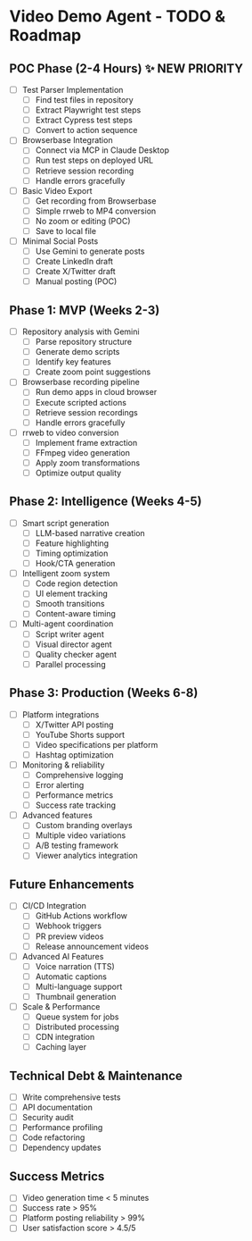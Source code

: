# Video Demo Agent - TODO & Roadmap

## POC Phase (2-4 Hours) ✨ NEW PRIORITY

- [ ] Test Parser Implementation
  - [ ] Find test files in repository
  - [ ] Extract Playwright test steps
  - [ ] Extract Cypress test steps
  - [ ] Convert to action sequence

- [ ] Browserbase Integration
  - [ ] Connect via MCP in Claude Desktop
  - [ ] Run test steps on deployed URL
  - [ ] Retrieve session recording
  - [ ] Handle errors gracefully

- [ ] Basic Video Export
  - [ ] Get recording from Browserbase
  - [ ] Simple rrweb to MP4 conversion
  - [ ] No zoom or editing (POC)
  - [ ] Save to local file

- [ ] Minimal Social Posts
  - [ ] Use Gemini to generate posts
  - [ ] Create LinkedIn draft
  - [ ] Create X/Twitter draft
  - [ ] Manual posting (POC)

## Phase 1: MVP (Weeks 2-3)

- [ ] Repository analysis with Gemini
  - [ ] Parse repository structure
  - [ ] Generate demo scripts
  - [ ] Identify key features
  - [ ] Create zoom point suggestions

- [ ] Browserbase recording pipeline
  - [ ] Run demo apps in cloud browser
  - [ ] Execute scripted actions
  - [ ] Retrieve session recordings
  - [ ] Handle errors gracefully

- [ ] rrweb to video conversion
  - [ ] Implement frame extraction
  - [ ] FFmpeg video generation
  - [ ] Apply zoom transformations
  - [ ] Optimize output quality

## Phase 2: Intelligence (Weeks 4-5)

- [ ] Smart script generation
  - [ ] LLM-based narrative creation
  - [ ] Feature highlighting
  - [ ] Timing optimization
  - [ ] Hook/CTA generation

- [ ] Intelligent zoom system
  - [ ] Code region detection
  - [ ] UI element tracking
  - [ ] Smooth transitions
  - [ ] Content-aware timing

- [ ] Multi-agent coordination
  - [ ] Script writer agent
  - [ ] Visual director agent
  - [ ] Quality checker agent
  - [ ] Parallel processing

## Phase 3: Production (Weeks 6-8)

- [ ] Platform integrations
  - [ ] X/Twitter API posting
  - [ ] YouTube Shorts support
  - [ ] Video specifications per platform
  - [ ] Hashtag optimization

- [ ] Monitoring & reliability
  - [ ] Comprehensive logging
  - [ ] Error alerting
  - [ ] Performance metrics
  - [ ] Success rate tracking

- [ ] Advanced features
  - [ ] Custom branding overlays
  - [ ] Multiple video variations
  - [ ] A/B testing framework
  - [ ] Viewer analytics integration

## Future Enhancements

- [ ] CI/CD Integration
  - [ ] GitHub Actions workflow
  - [ ] Webhook triggers
  - [ ] PR preview videos
  - [ ] Release announcement videos

- [ ] Advanced AI Features
  - [ ] Voice narration (TTS)
  - [ ] Automatic captions
  - [ ] Multi-language support
  - [ ] Thumbnail generation

- [ ] Scale & Performance
  - [ ] Queue system for jobs
  - [ ] Distributed processing
  - [ ] CDN integration
  - [ ] Caching layer

## Technical Debt & Maintenance

- [ ] Write comprehensive tests
- [ ] API documentation
- [ ] Security audit
- [ ] Performance profiling
- [ ] Code refactoring
- [ ] Dependency updates

## Success Metrics

- [ ] Video generation time < 5 minutes
- [ ] Success rate > 95%
- [ ] Platform posting reliability > 99%
- [ ] User satisfaction score > 4.5/5